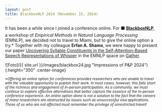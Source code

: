 ```yaml
---
layout: post
title: BlackboxNLP 2024 (November 15, 2024)
---
```


It has been a while since I joined a conference online. For &#11035; <a href="https://blackboxnlp.github.io/" target="_blank" 
rel="noopener"><strong>BlackboxNLP</strong></a>, a workshop of <i>Empirical Methods in Natural Language Processing</i>
(EMNLP), we decided not to travel to Miami, but to give the online option a try.* Together with my colleague <strong>Erfan A. Shams</strong>, we were happy to present our paper <a href="https://aclanthology.org/2024.blackboxnlp-1.16.pdf" 
target="_blank" rel="noopener">Uncovering Syllable Constituents in the Self-Attention-Based Speech Representations of Whisper</a> in the EMNLP space on <a href="https://www.gather.town//" target="_blank" rel="noopener">Gather</a>.

![Foto]({{ site.url }}/images/blackbox24.jpg "Impressions of P&P 2024"){:height="350" .center-image}

<i><small>*Offering an online option for conferences provides researchers who are unable to travel with the valuable opportunity to publish their work. In most cases, however, this falls short of the richness and engagement of in-person participation. As a community, we must continue to explore effective alternatives that better capture the essence of the in-person conference experience. An online option alone is not a solution to the fact that the careers of many researchers are obstructed by issues such as unsuccessful visa applications. Those of us who are not affected must remember the privilege of unrestricted travel&#10071;</small></i>
